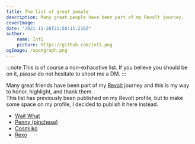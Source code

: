 ```yaml
---
title: The list of great people
description: Many great people have been part of my Revolt journey.
coverImage:
date: "2021-11-28T21:56:11.216Z"
author:
    name: Infi
    picture: https://github.com/infi.png
ogImage: /opengraph.png
---
```


:::note
This is of course a non-exhaustive list. If you believe you should be on it, _please_ do not hesitate to shoot me a DM.
:::

Many great friends have been part of my [Revolt](https://revolt.chat) journey and this is my way to honor, highlight, and thank them.  
This list has previously been published on my Revolt profile, but to make some space on my profile, I decided to publish it here instead.

 * [Wait What](https://waitwhat.sh)
 * [Penny (pinchese)](https://pinchese.github.io)
 * [Cosmiiko](https://github.com/Cosmiiko)
 * [Rexo](https://github.com/rexogamer)
